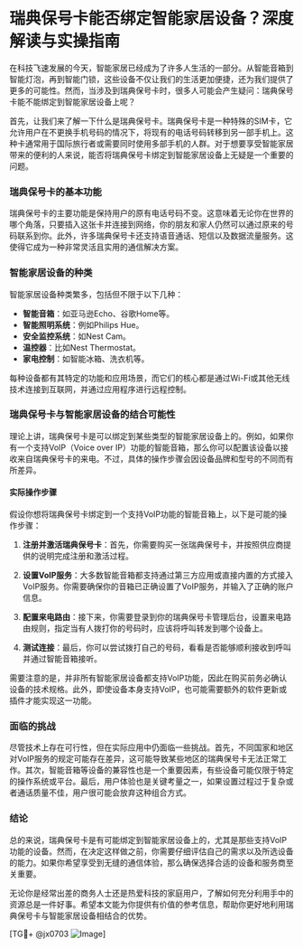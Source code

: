 # 瑞典保号卡能否绑定智能家居设备？深度解读与实操指南

在科技飞速发展的今天，智能家居已经成为了许多人生活的一部分。从智能音箱到智能灯泡，再到智能门锁，这些设备不仅让我们的生活更加便捷，还为我们提供了更多的可能性。然而，当涉及到瑞典保号卡时，很多人可能会产生疑问：瑞典保号卡能不能绑定到智能家居设备上呢？

首先，让我们来了解一下什么是瑞典保号卡。瑞典保号卡是一种特殊的SIM卡，它允许用户在不更换手机号码的情况下，将现有的电话号码转移到另一部手机上。这种卡通常用于国际旅行者或需要同时使用多部手机的人群。对于想要享受智能家居带来的便利的人来说，能否将瑞典保号卡绑定到智能家居设备上无疑是一个重要的问题。

### 瑞典保号卡的基本功能

瑞典保号卡的主要功能是保持用户的原有电话号码不变。这意味着无论你在世界的哪个角落，只要插入这张卡并连接到网络，你的朋友和家人仍然可以通过原来的号码联系到你。此外，许多瑞典保号卡还支持语音通话、短信以及数据流量服务。这使得它成为一种非常灵活且实用的通信解决方案。

### 智能家居设备的种类

智能家居设备种类繁多，包括但不限于以下几种：

- **智能音箱**：如亚马逊Echo、谷歌Home等。
- **智能照明系统**：例如Philips Hue。
- **安全监控系统**：如Nest Cam。
- **温控器**：比如Nest Thermostat。
- **家电控制**：如智能冰箱、洗衣机等。

每种设备都有其特定的功能和应用场景，而它们的核心都是通过Wi-Fi或其他无线技术连接到互联网，并通过应用程序进行远程控制。

### 瑞典保号卡与智能家居设备的结合可能性

理论上讲，瑞典保号卡是可以绑定到某些类型的智能家居设备上的。例如，如果你有一个支持VoIP（Voice over IP）功能的智能音箱，那么你可以配置该设备以接收来自瑞典保号卡的来电。不过，具体的操作步骤会因设备品牌和型号的不同而有所差异。

#### 实际操作步骤

假设你想将瑞典保号卡绑定到一个支持VoIP功能的智能音箱上，以下是可能的操作步骤：

1. **注册并激活瑞典保号卡**：首先，你需要购买一张瑞典保号卡，并按照供应商提供的说明完成注册和激活过程。
   
2. **设置VoIP服务**：大多数智能音箱都支持通过第三方应用或直接内置的方式接入VoIP服务。你需要确保你的音箱已正确设置了VoIP服务，并输入了正确的账户信息。

3. **配置来电路由**：接下来，你需要登录到你的瑞典保号卡管理后台，设置来电路由规则，指定当有人拨打你的号码时，应该将呼叫转发到哪个设备上。

4. **测试连接**：最后，你可以尝试拨打自己的号码，看看是否能够顺利接收到呼叫并通过智能音箱接听。

需要注意的是，并非所有智能家居设备都支持VoIP功能，因此在购买前务必确认设备的技术规格。此外，即使设备本身支持VoIP，也可能需要额外的软件更新或插件才能实现这一功能。

### 面临的挑战

尽管技术上存在可行性，但在实际应用中仍面临一些挑战。首先，不同国家和地区对VoIP服务的规定可能存在差异，这可能导致某些地区的瑞典保号卡无法正常工作。其次，智能音箱等设备的兼容性也是一个重要因素，有些设备可能仅限于特定的操作系统或平台。最后，用户体验也是关键考量之一，如果设置过程过于复杂或者通话质量不佳，用户很可能会放弃这种组合方式。

### 结论

总的来说，瑞典保号卡是有可能绑定到智能家居设备上的，尤其是那些支持VoIP功能的设备。然而，在决定这样做之前，你需要仔细评估自己的需求以及所选设备的能力。如果你希望享受到无缝的通信体验，那么确保选择合适的设备和服务商至关重要。

无论你是经常出差的商务人士还是热爱科技的家庭用户，了解如何充分利用手中的资源总是一件好事。希望本文能为你提供有价值的参考信息，帮助你更好地利用瑞典保号卡与智能家居设备相结合的优势。

[TG💪+ @jx0703 ![Image](https://github.com/user-attachments/assets/dbca1d08-cadb-493c-b0ec-ad6f7a83f270)]